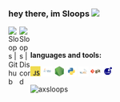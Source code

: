 ### hey there, im Sloops <img src="https://media.giphy.com/media/hvRJCLFzcasrR4ia7z/giphy.gif" width="25px">
<a href="https://github.com/axsloops">
  <img align="left" alt="Sloops | Github" width="22px" src="https://raw.githubusercontent.com/peterthehan/peterthehan/25fe7193e0f257bcad641daa7d9af9ff778f2634/assets/github.svg" />
</a>
<a href="">
  <img align="left" alt="Sloops | Discord" width="22px" src="https://raw.githubusercontent.com/peterthehan/peterthehan/master/assets/discord.svg" />
</a>


<br />
<br />


**languages and tools:**  

<code><img height="20" src="https://raw.githubusercontent.com/github/explore/80688e429a7d4ef2fca1e82350fe8e3517d3494d/topics/javascript/javascript.png"></code>
<code><img height="20" src="https://raw.githubusercontent.com/github/explore/80688e429a7d4ef2fca1e82350fe8e3517d3494d/topics/java/java.png"></code>
<code><img height="20" src="https://raw.githubusercontent.com/github/explore/80688e429a7d4ef2fca1e82350fe8e3517d3494d/topics/nodejs/nodejs.png"></code>
<code><img height="20" src="https://raw.githubusercontent.com/github/explore/80688e429a7d4ef2fca1e82350fe8e3517d3494d/topics/python/python.png"></code>
<code><img height="20" src="https://raw.githubusercontent.com/github/explore/80688e429a7d4ef2fca1e82350fe8e3517d3494d/topics/mysql/mysql.png"></code>
<code><img height="20" src="https://raw.githubusercontent.com/github/explore/80688e429a7d4ef2fca1e82350fe8e3517d3494d/topics/git/git.png"></code>
<code><img height="20" src="https://raw.githubusercontent.com/github/explore/80688e429a7d4ef2fca1e82350fe8e3517d3494d/topics/lua/lua.png"></code>

<p align="left"> <img src="https://github-readme-stats.vercel.app/api?username=axsloops&show_icons=true&theme=discord_old_blurple" alt="axsloops" />
